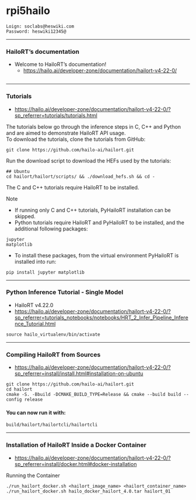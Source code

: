 # rpi5hailo


```
Loign: soclabs@heswiki.com	
Password: heswiki12345@
```


---
### HailoRT’s documentation

* Welcome to HailoRT’s documentation!
    * https://hailo.ai/developer-zone/documentation/hailort-v4-22-0/

```

```


---
### Tutorials
* https://hailo.ai/developer-zone/documentation/hailort-v4-22-0/?sp_referrer=tutorials/tutorials.html

The tutorials below go through the inference steps in C, C++ and Python and are aimed to demonstrate HailoRT API usage. \
To download the tutorials, clone the tutorials from GitHub:
```
git clone https://github.com/hailo-ai/hailort.git
```

Run the download script to download the HEFs used by the tutorials:
```
## Ubuntu
cd hailort/hailort/scripts/ && ./download_hefs.sh && cd -
```

The C and C++ tutorials require HailoRT to be installed.

Note
* If running only C and C++ tutorials, PyHailoRT installation can be skipped.
* Python tutorials require HailoRT and PyHailoRT to be installed, and the additional following packages:
```
jupyter
matplotlib
```

* To install these packages, from the virtual environment PyHailoRT is installed into run:
```
pip install jupyter matplotlib
```

---
### Python Inference Tutorial - Single Model
* HailoRT v4.22.0
* https://hailo.ai/developer-zone/documentation/hailort-v4-22-0/?sp_referrer=tutorials_notebooks/notebooks/HRT_2_Infer_Pipeline_Inference_Tutorial.html


```
source hailo_virtualenv/bin/activate
```


---
### Compiling HailoRT from Sources

* https://hailo.ai/developer-zone/documentation/hailort-v4-22-0/?sp_referrer=install/install.html#installation-on-ubuntu

```
git clone https://github.com/hailo-ai/hailort.git
cd hailort
cmake -S. -Bbuild -DCMAKE_BUILD_TYPE=Release && cmake --build build --config release
```


#### You can now run it with:

```
build/hailort/hailortcli/hailortcli
```


---
### Installation of HailoRT Inside a Docker Container

* https://hailo.ai/developer-zone/documentation/hailort-v4-22-0/?sp_referrer=install/docker.html#docker-installation

Running the Container

```
./run_hailort_docker.sh <hailort_image_name> <hailort_container_name>
./run_hailort_docker.sh hailo_docker_hailort_4.0.tar hailort_01
```

